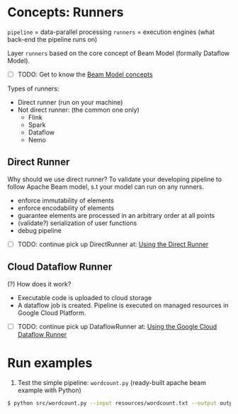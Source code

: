 # Concepts: Runners

`pipeline` = data-parallel processing
`runners` = execution engines (what back-end the pipeline runs on)

Layer `runners` based on the core concept of Beam Model (formally Dataflow Model).

- [ ] TODO: Get to know the [Beam Model concepts](https://beam.apache.org/documentation/basics/)

Types of runners:

- Direct runner (run on your machine)
- Not direct runner: (the common one only)
    + Flink
    + Spark
    + Dataflow
    + Nemo

## Direct Runner

Why should we use direct runner? To validate your developing pipeline to follow Apache Beam model, s.t your model can run on any runners.

- enforce immutability of elements
- enforce encodability of elements
- guarantee elements are processed in an arbitrary order at all points
- (validate?) serialization of user functions
- debug pipeline

- [ ] TODO: continue pick up DirectRunner at: [Using the Direct Runner](https://beam.apache.org/documentation/runners/direct/)

## Cloud Dataflow Runner

(?) How does it work?

- Executable code is uploaded to cloud storage
- A dataflow job is created. Pipeline is executed on managed resources in Google Cloud Platform.

- [ ] TODO: continue pick up DataflowRunner at: [Using the Google Cloud Dataflow Runner](https://beam.apache.org/documentation/runners/dataflow/)

# Run examples

1. Test the simple pipeline: `wordcount.py` (ready-built apache beam example with Python)

```bash
$ python src/wordcount.py --input resources/wordcount.txt --output output/wordcount.txt
```
